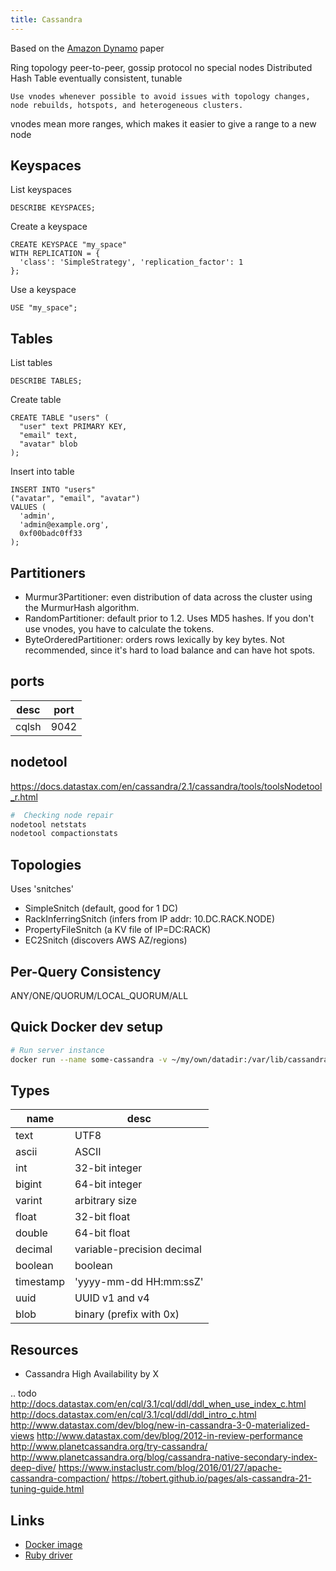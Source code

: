 ```yaml
---
title: Cassandra
---
```


Based on the [Amazon Dynamo](https://www.allthingsdistributed.com/2007/10/amazons_dynamo.html) paper

Ring topology
peer-to-peer, gossip protocol
no special nodes
Distributed Hash Table
eventually consistent, tunable

	Use vnodes whenever possible to avoid issues with topology changes, node rebuilds, hotspots, and heterogeneous clusters.

vnodes mean more ranges, which makes it easier to give a range to a new node


## Keyspaces

List keyspaces

```
DESCRIBE KEYSPACES;
```

Create a keyspace

```
CREATE KEYSPACE "my_space"
WITH REPLICATION = {
  'class': 'SimpleStrategy', 'replication_factor': 1
};
```

Use a keyspace

```
USE "my_space";
```

## Tables

List tables

```
DESCRIBE TABLES;
```

Create table

```
CREATE TABLE "users" (
  "user" text PRIMARY KEY,
  "email" text,
  "avatar" blob
);
```

Insert into table

```
INSERT INTO "users"
("avatar", "email", "avatar")
VALUES (
  'admin',
  'admin@example.org',
  0xf00badc0ff33
);
```

## Partitioners

* Murmur3Partitioner: even distribution of data across the cluster using the MurmurHash algorithm.
* RandomPartitioner: default prior to 1.2. Uses MD5 hashes. If you don't use vnodes, you have to calculate the tokens.
* ByteOrderedPartitioner: orders rows lexically by key bytes. Not recommended, since it's hard to load balance and can have hot spots.

## ports

desc  | port
---   | ---
cqlsh | 9042

## nodetool

<https://docs.datastax.com/en/cassandra/2.1/cassandra/tools/toolsNodetool_r.html>

```bash
#  Checking node repair
nodetool netstats
nodetool compactionstats
```

## Topologies

Uses 'snitches'


* SimpleSnitch (default, good for 1 DC)
* RackInferringSnitch (infers from IP addr: 10.DC.RACK.NODE)
* PropertyFileSnitch (a KV file of IP=DC:RACK)
* EC2Snitch (discovers AWS AZ/regions)


## Per-Query Consistency

ANY/ONE/QUORUM/LOCAL_QUORUM/ALL

## Quick Docker dev setup

```bash
# Run server instance
docker run --name some-cassandra -v ~/my/own/datadir:/var/lib/cassandra -d cassandra:latest
```

## Types

name      | desc
---       | ---
text      | UTF8
ascii     | ASCII
int       | 32-bit integer
bigint    | 64-bit integer
varint    | arbitrary size
float     | 32-bit float
double    | 64-bit float
decimal   | variable-precision decimal
boolean   | boolean
timestamp | 'yyyy-mm-dd HH:mm:ssZ'
uuid      | UUID v1 and v4
blob      | binary (prefix with 0x)

## Resources

* Cassandra High Availability by X

.. todo
   <http://docs.datastax.com/en/cql/3.1/cql/ddl/ddl_when_use_index_c.html>
   <http://docs.datastax.com/en/cql/3.1/cql/ddl/ddl_intro_c.html>
   <http://www.datastax.com/dev/blog/new-in-cassandra-3-0-materialized-views>
   <http://www.datastax.com/dev/blog/2012-in-review-performance>
   <http://www.planetcassandra.org/try-cassandra/>
   <http://www.planetcassandra.org/blog/cassandra-native-secondary-index-deep-dive/>
   <https://www.instaclustr.com/blog/2016/01/27/apache-cassandra-compaction/>
   <https://tobert.github.io/pages/als-cassandra-21-tuning-guide.html>

## Links

* [Docker image](https://hub.docker.com/_/cassandra)
* [Ruby driver](https://github.com/datastax/ruby-driver)
